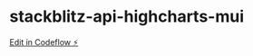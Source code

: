 # stackblitz-api-highcharts-mui

[Edit in Codeflow ⚡️](https://stackblitz.com/~/github.com/shejogalvez/stackblitz-api-highcharts-mui)